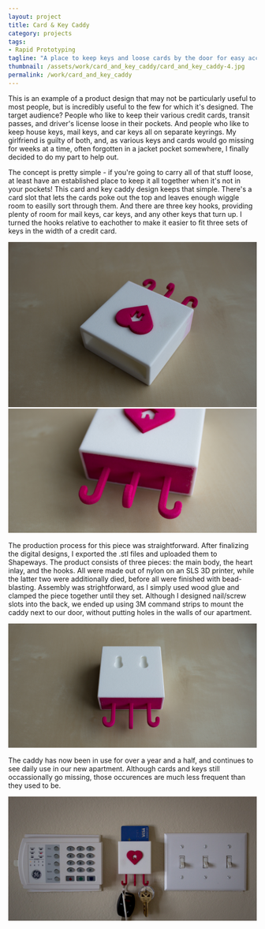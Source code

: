 ```yaml
---
layout: project
title: Card & Key Caddy
category: projects
tags:
- Rapid Prototyping
tagline: "A place to keep keys and loose cards by the door for easy access"
thumbnail: /assets/work/card_and_key_caddy/card_and_key_caddy-4.jpg
permalink: /work/card_and_key_caddy
---
```


This is an example of a product design that may not be particularly useful to most people, but is incredibly useful to the few for which it's designed. The target audience? People who like to keep their various credit cards, transit passes, and driver's license loose in their pockets. And people who like to keep house keys, mail keys, and car keys all on separate keyrings. My girlfriend is guilty of both, and, as various keys and cards would go missing for weeks at a time, often forgotten in a jacket pocket somewhere, I finally decided to do my part to help out.

The concept is pretty simple - if you're going to carry all of that stuff loose, at least have an established place to keep it all together when it's not in your pockets! This card and key caddy design keeps that simple. There's a card slot that lets the cards poke out the top and leaves enough wiggle room to easilly sort through them. And there are three key hooks, providing plenty of room for mail keys, car keys, and any other keys that turn up. I turned the hooks relative to eachother to make it easier to fit three sets of keys in the width of a credit card.

![](/assets/work/card_and_key_caddy/card_and_key_caddy-1.jpg)
![](/assets/work/card_and_key_caddy/card_and_key_caddy-2.jpg)

The production process for this piece was straightforward. After finalizing the digital designs, I exported the .stl files and uploaded them to Shapeways. The product consists of three pieces: the main body, the heart inlay, and the hooks. All were made out of nylon on an SLS 3D printer, while the latter two were additionally died, before all were finished with bead-blasting. Assembly was strightforward, as I simply used wood glue and clamped the piece together until they set. Although I designed nail/screw slots into the back, we ended up using 3M command strips to mount the caddy next to our door, without putting holes in the walls of our apartment.

![](/assets/work/card_and_key_caddy/card_and_key_caddy-3.jpg)

The caddy has now been in use for over a year and a half, and continues to see daily use in our new apartment. Although cards and keys still occassionally go missing, those occurences are much less frequent than they used to be.

![](/assets/work/card_and_key_caddy/card_and_key_caddy-4.jpg)
